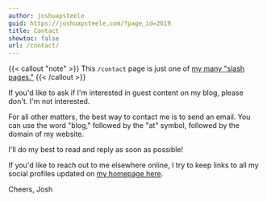 ```yaml
---
author: joshuapsteele
guid: https://joshuapsteele.com/?page_id=2619
title: Contact
showtoc: false
url: /contact/
---
```

{{< callout "note" >}}
This `/contact` page is just one of [my many "slash pages."](/slashes)
{{< /callout >}}

If you'd like to ask if I'm interested in guest content on my blog, please don't. I'm not interested.

For all other matters, the best way to contact me is to send an email. You can use the word "blog," followed by the "at" symbol, followed by the domain of my website. 

I'll do my best to read and reply as soon as possible!

If you'd like to reach out to me elsewhere online, I try to keep links to all my social profiles updated on [my homepage here](/).

Cheers,
Josh